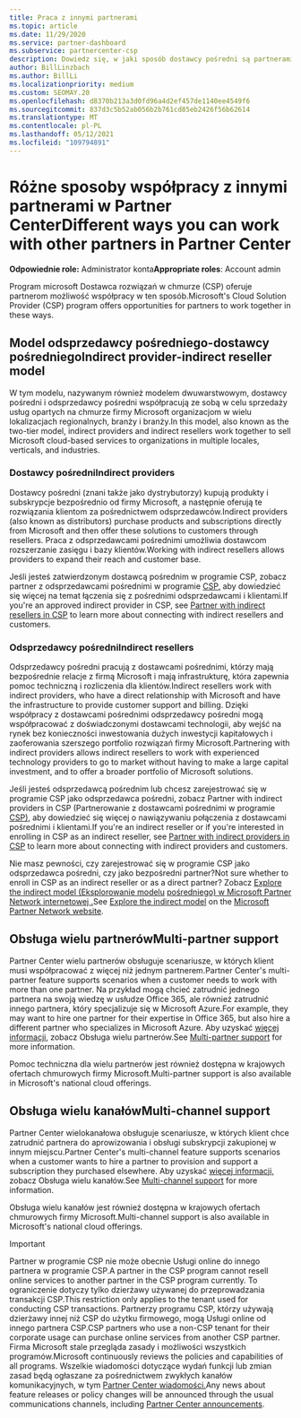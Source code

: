 ```yaml
---
title: Praca z innymi partnerami
ms.topic: article
ms.date: 11/29/2020
ms.service: partner-dashboard
ms.subservice: partnercenter-csp
description: Dowiedz się, w jaki sposób dostawcy pośredni są partnerami z odsprzedawcami pośrednimi w programie Dostawca rozwiązań w chmurze (CSP) i ustal, która rola jest dla Ciebie właściwa.
author: BillLinzbach
ms.author: BillLi
ms.localizationpriority: medium
ms.custom: SEOMAY.20
ms.openlocfilehash: d8370b213a3d0fd96a4d2ef457de1140ee4549f6
ms.sourcegitcommit: 837d3c5b52ab056b2b761cd85eb2426f56b62614
ms.translationtype: MT
ms.contentlocale: pl-PL
ms.lasthandoff: 05/12/2021
ms.locfileid: "109794891"
---
```

# <a name="different-ways-you-can-work-with-other-partners-in-partner-center"></a><span data-ttu-id="99f8d-103">Różne sposoby współpracy z innymi partnerami w Partner Center</span><span class="sxs-lookup"><span data-stu-id="99f8d-103">Different ways you can work with other partners in Partner Center</span></span>

<span data-ttu-id="99f8d-104">**Odpowiednie role:** Administrator konta</span><span class="sxs-lookup"><span data-stu-id="99f8d-104">**Appropriate roles**: Account admin</span></span>

<span data-ttu-id="99f8d-105">Program microsoft Dostawca rozwiązań w chmurze (CSP) oferuje partnerom możliwość współpracy w ten sposób.</span><span class="sxs-lookup"><span data-stu-id="99f8d-105">Microsoft's Cloud Solution Provider (CSP) program offers opportunities for partners to work together in these ways.</span></span>

## <a name="indirect-provider-indirect-reseller-model"></a><span data-ttu-id="99f8d-106">Model odsprzedawcy pośredniego-dostawcy pośredniego</span><span class="sxs-lookup"><span data-stu-id="99f8d-106">Indirect provider-indirect reseller model</span></span>

<span data-ttu-id="99f8d-107">W tym modelu, nazywanym również modelem dwuwarstwowym, dostawcy pośredni i odsprzedawcy pośredni współpracują ze sobą w celu sprzedaży usług opartych na chmurze firmy Microsoft organizacjom w wielu lokalizacjach regionalnych, branży i branży.</span><span class="sxs-lookup"><span data-stu-id="99f8d-107">In this model, also known as the two-tier model, indirect providers and indirect resellers work together to sell Microsoft cloud-based services to organizations in multiple locales, verticals, and industries.</span></span>

### <a name="indirect-providers"></a><span data-ttu-id="99f8d-108">Dostawcy pośredni</span><span class="sxs-lookup"><span data-stu-id="99f8d-108">Indirect providers</span></span>

<span data-ttu-id="99f8d-109">Dostawcy pośredni (znani także jako dystrybutorzy) kupują produkty i subskrypcje bezpośrednio od firmy Microsoft, a następnie oferują te rozwiązania klientom za pośrednictwem odsprzedawców.</span><span class="sxs-lookup"><span data-stu-id="99f8d-109">Indirect providers (also known as distributors) purchase products and subscriptions directly from Microsoft and then offer these solutions to customers through resellers.</span></span> <span data-ttu-id="99f8d-110">Praca z odsprzedawcami pośrednimi umożliwia dostawcom rozszerzanie zasięgu i bazy klientów.</span><span class="sxs-lookup"><span data-stu-id="99f8d-110">Working with indirect resellers allows providers to expand their reach and customer base.</span></span>

<span data-ttu-id="99f8d-111">Jeśli jesteś zatwierdzonym dostawcą pośrednim w programie CSP, zobacz partner z odsprzedawcami pośrednimi w programie [CSP,](indirect-provider-tasks-in-partner-center.md) aby dowiedzieć się więcej na temat łączenia się z pośrednimi odsprzedawcami i klientami.</span><span class="sxs-lookup"><span data-stu-id="99f8d-111">If you're an approved indirect provider in CSP, see [Partner with indirect resellers in CSP](indirect-provider-tasks-in-partner-center.md) to learn more about connecting with indirect resellers and customers.</span></span>

### <a name="indirect-resellers"></a><span data-ttu-id="99f8d-112">Odsprzedawcy pośredni</span><span class="sxs-lookup"><span data-stu-id="99f8d-112">Indirect resellers</span></span>

<span data-ttu-id="99f8d-113">Odsprzedawcy pośredni pracują z dostawcami pośrednimi, którzy mają bezpośrednie relacje z firmą Microsoft i mają infrastrukturę, która zapewnia pomoc techniczną i rozliczenia dla klientów.</span><span class="sxs-lookup"><span data-stu-id="99f8d-113">Indirect resellers work with indirect providers, who have a direct relationship with Microsoft and have the infrastructure to provide customer support and billing.</span></span> <span data-ttu-id="99f8d-114">Dzięki współpracy z dostawcami pośrednimi odsprzedawcy pośredni mogą współpracować z doświadczonymi dostawcami technologii, aby wejść na rynek bez konieczności inwestowania dużych inwestycji kapitałowych i zaoferowania szerszego portfolio rozwiązań firmy Microsoft.</span><span class="sxs-lookup"><span data-stu-id="99f8d-114">Partnering with indirect providers allows indirect resellers to work with experienced technology providers to go to market without having to make a large capital investment, and to offer a broader portfolio of Microsoft solutions.</span></span>

<span data-ttu-id="99f8d-115">Jeśli jesteś odsprzedawcą pośrednim lub chcesz zarejestrować się w programie CSP jako odsprzedawca pośredni, zobacz Partner with indirect providers in CSP (Partnerowanie z dostawcami pośrednimi w programie [CSP),](indirect-reseller-tasks-in-partner-center.md) aby dowiedzieć się więcej o nawiązywaniu połączenia z dostawcami pośrednimi i klientami.</span><span class="sxs-lookup"><span data-stu-id="99f8d-115">If you're an indirect reseller or if you're interested in enrolling in CSP as an indirect reseller, see [Partner with indirect providers in CSP](indirect-reseller-tasks-in-partner-center.md) to learn more about connecting with indirect providers and customers.</span></span>

<span data-ttu-id="99f8d-116">Nie masz pewności, czy zarejestrować się w programie CSP jako odsprzedawca pośredni, czy jako bezpośredni partner?</span><span class="sxs-lookup"><span data-stu-id="99f8d-116">Not sure whether to enroll in CSP as an indirect reseller or as a direct partner?</span></span> <span data-ttu-id="99f8d-117">Zobacz [Explore the indirect model (Eksplorowanie modelu](https://partner.microsoft.com/cloud-solution-provider/indirect) [pośredniego) w Microsoft Partner Network internetowej .](https://partner.microsoft.com)</span><span class="sxs-lookup"><span data-stu-id="99f8d-117">See [Explore the indirect model](https://partner.microsoft.com/cloud-solution-provider/indirect) on the [Microsoft Partner Network website](https://partner.microsoft.com).</span></span>

## <a name="multi-partner-support"></a><span data-ttu-id="99f8d-118">Obsługa wielu partnerów</span><span class="sxs-lookup"><span data-stu-id="99f8d-118">Multi-partner support</span></span>

<span data-ttu-id="99f8d-119">Partner Center wielu partnerów obsługuje scenariusze, w których klient musi współpracować z więcej niż jednym partnerem.</span><span class="sxs-lookup"><span data-stu-id="99f8d-119">Partner Center's multi-partner feature supports scenarios when a customer needs to work with more than one partner.</span></span> <span data-ttu-id="99f8d-120">Na przykład mogą chcieć zatrudnić jednego partnera na swoją wiedzę w usłudze Office 365, ale również zatrudnić innego partnera, który specjalizuje się w Microsoft Azure.</span><span class="sxs-lookup"><span data-stu-id="99f8d-120">For example, they may want to hire one partner for their expertise in Office 365, but also hire a different partner who specializes in Microsoft Azure.</span></span> <span data-ttu-id="99f8d-121">Aby uzyskać [więcej informacji,](multipartner.md) zobacz Obsługa wielu partnerów.</span><span class="sxs-lookup"><span data-stu-id="99f8d-121">See [Multi-partner support](multipartner.md) for more information.</span></span>

<span data-ttu-id="99f8d-122">Pomoc techniczna dla wielu partnerów jest również dostępna w krajowych ofertach chmurowych firmy Microsoft.</span><span class="sxs-lookup"><span data-stu-id="99f8d-122">Multi-partner support is also available in Microsoft's national cloud offerings.</span></span>

## <a name="multi-channel-support"></a><span data-ttu-id="99f8d-123">Obsługa wielu kanałów</span><span class="sxs-lookup"><span data-stu-id="99f8d-123">Multi-channel support</span></span>

<span data-ttu-id="99f8d-124">Partner Center wielokanałowa obsługuje scenariusze, w których klient chce zatrudnić partnera do aprowizowania i obsługi subskrypcji zakupionej w innym miejscu.</span><span class="sxs-lookup"><span data-stu-id="99f8d-124">Partner Center's multi-channel feature supports scenarios when a customer wants to hire a partner to provision and support a subscription they purchased elsewhere.</span></span> <span data-ttu-id="99f8d-125">Aby uzyskać [więcej informacji,](multichannel.md) zobacz Obsługa wielu kanałów.</span><span class="sxs-lookup"><span data-stu-id="99f8d-125">See [Multi-channel support](multichannel.md) for more information.</span></span>

<span data-ttu-id="99f8d-126">Obsługa wielu kanałów jest również dostępna w krajowych ofertach chmurowych firmy Microsoft.</span><span class="sxs-lookup"><span data-stu-id="99f8d-126">Multi-channel support is also available in Microsoft's national cloud offerings.</span></span>

> [!IMPORTANT]  
> <span data-ttu-id="99f8d-127">Partner w programie CSP nie może obecnie Usługi online do innego partnera w programie CSP.</span><span class="sxs-lookup"><span data-stu-id="99f8d-127">A partner in the CSP program cannot resell online services to another partner in the CSP program currently.</span></span> <span data-ttu-id="99f8d-128">To ograniczenie dotyczy tylko dzierżawy używanej do przeprowadzania transakcji CSP.</span><span class="sxs-lookup"><span data-stu-id="99f8d-128">This restriction only applies to the tenant used for conducting CSP transactions.</span></span> <span data-ttu-id="99f8d-129">Partnerzy programu CSP, którzy używają dzierżawy innej niż CSP do użytku firmowego, mogą Usługi online od innego partnera CSP.</span><span class="sxs-lookup"><span data-stu-id="99f8d-129">CSP partners who use a non-CSP tenant for their corporate usage can purchase online services from another CSP partner.</span></span> <span data-ttu-id="99f8d-130">Firma Microsoft stale przegląda zasady i możliwości wszystkich programów.</span><span class="sxs-lookup"><span data-stu-id="99f8d-130">Microsoft continuously reviews the policies and capabilities of all programs.</span></span> <span data-ttu-id="99f8d-131">Wszelkie wiadomości dotyczące wydań funkcji lub zmian zasad będą ogłaszane za pośrednictwem zwykłych kanałów komunikacyjnych, w tym [Partner Center wiadomości.](announcements/index.md)</span><span class="sxs-lookup"><span data-stu-id="99f8d-131">Any news about feature releases or policy changes will be announced through the usual communications channels, including [Partner Center announcements](announcements/index.md).</span></span>
